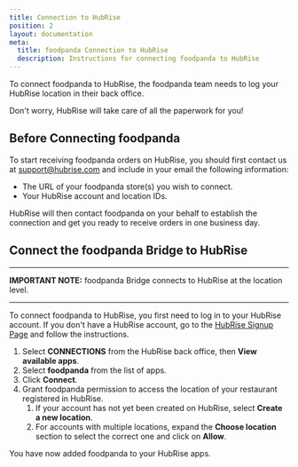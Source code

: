 ```yaml
---
title: Connection to HubRise
position: 2
layout: documentation
meta:
  title: foodpanda Connection to HubRise
  description: Instructions for connecting foodpanda to HubRise
---
```


To connect foodpanda to HubRise, the foodpanda team needs to log your HubRise location in their back office.

Don't worry, HubRise will take care of all the paperwork for you!

## Before Connecting foodpanda

To start receiving foodpanda orders on HubRise, you should first contact us at <support@hubrise.com> and include in your email the following information:

- The URL of your foodpanda store(s) you wish to connect.
- Your HubRise account and location IDs.

HubRise will then contact foodpanda on your behalf to establish the connection and get you ready to receive orders in one business day.

## Connect the foodpanda Bridge to HubRise

---

**IMPORTANT NOTE:** foodpanda Bridge connects to HubRise at the location level.

---

To connect foodpanda to HubRise, you first need to log in to your HubRise account.
If you don't have a HubRise account, go to the [HubRise Signup Page](https://manager.hubrise.com/signup) and follow the instructions.

1. Select **CONNECTIONS** from the HubRise back office, then **View available apps**.
1. Select **foodpanda** from the list of apps.
1. Click **Connect**.
1. Grant foodpanda permission to access the location of your restaurant registered in HubRise.
   1. If your account has not yet been created on HubRise, select **Create a new location**.
   1. For accounts with multiple locations, expand the **Choose location** section to select the correct one and click on **Allow**.

You have now added foodpanda to your HubRise apps.
